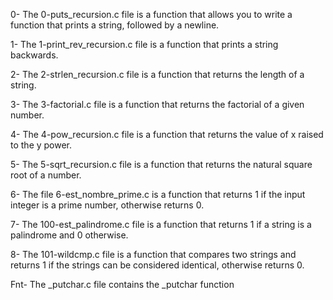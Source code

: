 0- The 0-puts_recursion.c file is a function that allows you to write a function that prints a string, followed by a newline.

1- The 1-print_rev_recursion.c file is a function that prints a string backwards.

2- The 2-strlen_recursion.c file is a function that returns the length of a string.

3- The 3-factorial.c file is a function that returns the factorial of a given number.

4- The 4-pow_recursion.c file is a function that returns the value of x raised to the y power.

5- The 5-sqrt_recursion.c file is a function that returns the natural square root of a number.

6- The file 6-est_nombre_prime.c is a function that returns 1 if the input integer is a prime number, otherwise returns 0.

7- The 100-est_palindrome.c file is a function that returns 1 if a string is a palindrome and 0 otherwise.

8- The 101-wildcmp.c file is a function that compares two strings and returns 1 if the strings can be considered identical, otherwise returns 0.

Fnt- The _putchar.c file contains the _putchar function
